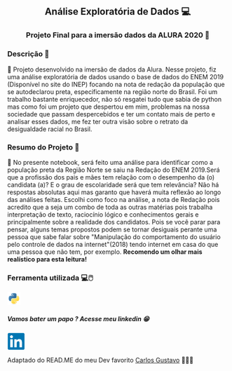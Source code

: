 <h2 align="center"> Análise Exploratória de Dados 💻 
<h3 align="center"> Projeto Final para a imersão dados da ALURA 2020 🔹️</h3> 

 
### Descrição 📝️
🔵 Projeto desenvolvido na imersão de dados da Alura. Nesse projeto, fiz uma análise exploratória de dados usando o base de dados do ENEM 2019 (Disponível no site do INEP) focando na nota de redação da população que se autodeclarou preta, especificamente na região norte do Brasil. Foi um trabalho bastante enriquecedor, não só resgatei tudo que sabia de python mas como foi um projeto que despertou em mim, problemas na nossa sociedade que passam despercebidos e ter um contato mais de perto e analisar esses dados, me fez 
ter outra visão sobre o retrato da desigualdade racial no Brasil.

### Resumo do Projeto 📝️
🔵 No presente notebook, será feito uma análise para identificar como a população preta da Região Norte se saiu na Redação do ENEM 2019.Será que a profissão dos pais e mães tem relação com o desempenho da (o) candidata (a)? E o grau de escolaridade será que tem relevância? Não há respostas absolutas aqui mas garanto que haverá muita reflexão ao longo das análises feitas. Escolhi como foco na análise, a nota de Redação pois acredito que a seja um combo de toda as outras matérias pois trabalha interpretação de texto, raciocínio lógico e conhecimentos gerais e principalmente sobre a realidade dos candidatos. Pois se você parar para pensar, alguns temas propostos podem se tornar desiguais perante uma pessoa que sabe falar sobre "Manipulação do comportamento do usuário pelo controle de dados na internet"(2018) tendo internet em casa do que uma pessoa que não tem, por exemplo. 
<b>Recomendo um olhar mais realístico para esta leitura!</b>


</p>

 ### Ferramenta utilizada 💻🖱️
 <p align="left">
  <img src="https://github.com/devicons/devicon/blob/master/icons/python/python-original.svg" alt="Python" width="30"  height="30" />
 

  
 
 
 
</p>
<h5 align="left">Vamos bater um papo ? Acesse meu linkedin 😁 </h5>
<p align="left">
<a href="https://www.linkedin.com/in/mariaclaraferreira/" target="blank"><img align="center" src="https://github.com/devicons/devicon/blob/master/icons/linkedin/linkedin-original.svg" alt="Clara Ferreira" height="40" width="40" /></a>



 
 Adaptado do READ.ME do meu Dev favorito [Carlos Gustavo](https://github.com/carlosgustavo) 👨🏻‍💻
